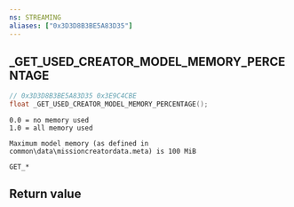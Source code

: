 ```yaml
---
ns: STREAMING
aliases: ["0x3D3D8B3BE5A83D35"]
---
```

## _GET_USED_CREATOR_MODEL_MEMORY_PERCENTAGE

```c
// 0x3D3D8B3BE5A83D35 0x3E9C4CBE
float _GET_USED_CREATOR_MODEL_MEMORY_PERCENTAGE();
```

```
0.0 = no memory used
1.0 = all memory used

Maximum model memory (as defined in common\data\missioncreatordata.meta) is 100 MiB

GET_*
```


## Return value
